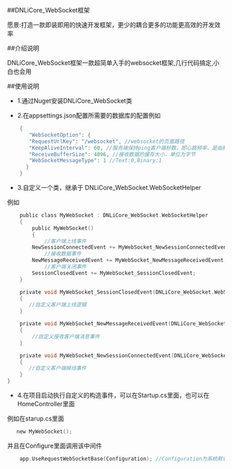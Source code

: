 
##DNLiCore_WebSocket框架

愿景:打造一款即装即用的快速开发框架，更少的耦合更多的功能更高效的开发效率

##介绍说明

DNLiCore_WebSocket框架一款超简单入手的websocket框架,几行代码搞定,小白也会用

##使用说明

* 1.通过Nuget安装DNLiCore_WebSocket类

* 2.在appsettings.json配置所需要的数据库的配置例如


``` c
    {
       "WebSocketOption": {
       "RequestUrlKey": "/websocket", //websocket的页面路径
       "KeepAliveInterval": 60, //服务端保持ping客户端秒数，即心跳频率，是由服务端下发
       "ReceiveBufferSize": 4096, //接收数据的缓存大小，单位为字节
       "WebSocketMessageType": 1 //Text:0,Binary:1
      }
    }
```
* 3.自定义一个类，继承于 DNLiCore_WebSocket.WebSocketHelper

例如
``` c
    public class MyWebSocket : DNLiCore_WebSocket.WebSocketHelper
    {
        public MyWebSocket()
        {
            //客户端上线事件
        NewSessionConnectedEvent += MyWebSocket_NewSessionConnectedEvent;
            //接收数据事件
        NewMessageReceivedEvent += MyWebSocket_NewMessageReceivedEvent;
            //客户端关闭事件
        SessionClosedEvent += MyWebSocket_SessionClosedEvent;
    }

    private void MyWebSocket_SessionClosedEvent(DNLiCore_WebSocket.WebSocketModel webSocketModel)  
    {  
       //自定义客户端上线逻辑  
    }   

    private void MyWebSocket_NewMessageReceivedEvent(DNLiCore_WebSocket.WebSocketModel webSocketModel)  
    {  
        //自定义接收客户端消息事件  
    }  

    private void MyWebSocket_NewSessionConnectedEvent(DNLiCore_WebSocket.WebSocketModel webSocketModel)  
    {  
       //自定义客户端掉线事件   
    }  
}  
```
* 4.在项目启动执行自定义的构造事件，可以在Startup.cs里面，也可以在HomeController里面

 例如在starup.cs里面
 ```c
    new MyWebSocket();
 ```
并且在Configure里面调用该中间件
```c
    app.UseRequestWebSocketBase(Configuration); //Configuration为系统默认注入的配置IConfiguration对象
```
